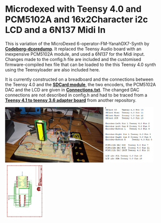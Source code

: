 # Microdexed with Teensy 4.0 and PCM5102A and 16x2Character i2c LCD and a 6N137 Midi In

This is variation of the MicroDexed 6-operator-FM-YanahDX7-Synth by [**Codeberg-dcoredump**](https://codeberg.org/dcoredump/MicroDexed). It replaced the Teensy Audio board with an inexpensive PCM5102A module, and used a 6N137 for the Midi input. Changes made to the config.h file are included and the customised firmware-compiled hex file that can be loaded to the this Teensy 4.0 synth using the Teensyloader are also included here.

It is currently constructed on a breadboard and the connections between the Teensy 4.0 and the [**SDCard module**](images/SDCard.jpg), the two encoders, the PCM5102A DAC and the LCD are given in [**Connections.txt**](Connections.txt). The changed DAC connections are not described in config.h and had to be traced from a [**Teensy 4.1 to teensy 3.6 adapter board**](images/T41-Adapter-Board.jpg) from another repository.

<p align="left">
<img src="images/mdt40.jpg" height="180" /> 
<img src="images/Connections.jpg" height="180" /> 
<img src="images/T41-Adapter-Board.jpg" height="180" /> 
</p>




